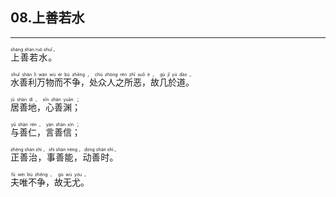 ## 08.上善若水
---


<ruby><rb> 上善若水。 </rb> <rt> shàng  shàn  ruò  shuǐ 。</rt>
</ruby>

<ruby><rb> 水善利万物而不争，处众人之所恶，故几於道。 </rb> <rt> shuǐ  shàn  lì  wàn  wù  ér  bù  zhēng ， chù  zhòng  rén  zhī  suǒ  è ， gù  jǐ  yú  dào 。</rt>
</ruby>

<ruby><rb> 居善地，心善渊； </rb> <rt> jū  shàn  dì ， xīn  shàn  yuān ；</rt>
</ruby>

<ruby><rb> 与善仁，言善信； </rb> <rt> yǔ  shàn  rén ， yán  shàn  xìn ；</rt>
</ruby>

<ruby><rb> 正善治，事善能，动善时。 </rb> <rt> zhèng  shàn  zhì ， shì  shàn  néng ， dòng  shàn  shí 。</rt>
</ruby>

<ruby><rb> 夫唯不争，故无尤。 </rb> <rt> fū  wéi  bù  zhēng ， gù  wú  yóu 。</rt>
</ruby>

<ruby><rb>   </rb> <rt> </rt>
</ruby>

